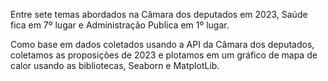 Entre sete temas abordados na Câmara dos deputados em 2023, Saúde fica em 7º lugar e Administração Publica em 1º lugar.

Como base em dados coletados usando a API da Câmara dos deputados, coletamos as proposições de 2023 e plotamos em um gráfico de mapa de calor usando as bibliotecas, Seaborn e MatplotLib.
